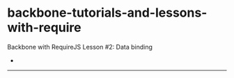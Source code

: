 backbone-tutorials-and-lessons-with-require
===========================================

Backbone with RequireJS Lesson #2: Data binding

-

------------------------------------------------------------------------------------------------------------------------
